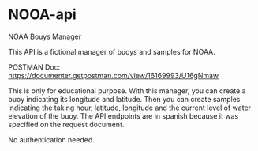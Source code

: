 # NOOA-api
NOAA Bouys Manager

This API is a fictional manager of buoys and samples for NOAA.


POSTMAN Doc: https://documenter.getpostman.com/view/16169993/U16gNmaw


This is only for educational purpose. 
With this manager, you can create a buoy indicating its longitude and latitude. Then you can create samples indicating the taking hour, latitude, longitude and the current level of water elevation of the buoy. The API endpoints are in spanish because it was specified on the request document.


No authentication needed.

